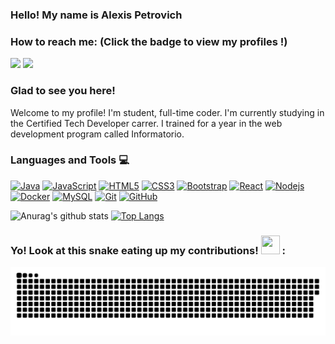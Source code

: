 ### Hello! My name is Alexis Petrovich<br>

### How to reach me: <strong>(Click the badge to view my profiles !)</strong>

<img src="https://img.shields.io/badge/alexispetrovich11@gmail.com-%23D14836.svg?&style=for-the-badge&logo=gmail&logoColor=white" href="alexispetrovich11@gmail.com">     <a href="https://www.linkedin.com/in/alexis-petrovich-a0977620a/"><img src="https://img.shields.io/badge/Alexis Petrovich-%230077B5.svg?&style=for-the-badge&logo=linkedin&logoColor=white" ></a> 

### Glad to see you here! 

Welcome to my profile! I'm student, full-time coder. I'm currently studying in the Certified Tech Developer carrer.
I trained for a year in the web development program called Informatorio.

### Languages and Tools :computer:

[![Java](https://img.shields.io/badge/Java-orange?style=flat&logo=java&logoColor=white&link)]() [![JavaScript](https://img.shields.io/badge/-JavaScript-black?style=flat&logo=javascript&link)]() [![HTML5](https://img.shields.io/badge/-HTML5-E34F26?style=flat&logo=html5&logoColor=white&link)]() [![CSS3](https://img.shields.io/badge/-CSS3-1572B6?style=flat&logo=css3&link)]() [![Bootstrap](https://img.shields.io/badge/-Bootstrap-563D7C?style=flat&logo=bootstrap&link)]() [![React](https://img.shields.io/badge/-React-black?style=flat&logo=react&link)]() [![Nodejs](https://img.shields.io/badge/-Nodejs-black?style=flat&logo=Node.js&link)]() [![Docker](https://img.shields.io/badge/-Docker-black?style=flat&logo=docker&link)]() [![MySQL](https://img.shields.io/badge/-MySQL-black?style=flat&logo=mysql&link)]() [![Git](https://img.shields.io/badge/-Git-black?style=flat&logo=git&link)]() [![GitHub](https://img.shields.io/badge/-GitHub-181717?style=flat&logo=github&link)]()

![Anurag's github stats](https://github-readme-stats.vercel.app/api?username=alpetrovich&show_icons=true&count_private=true&hide=stars&include_all_commits=true&theme=buefy)
[![Top Langs](https://github-readme-stats.vercel.app/api/top-langs/?username=alpetrovich&layout=compact)](https://github.com/alpetrovich/github-readme-stats)

### Yo! Look at this snake eating up my contributions! <img src= "https://c.tenor.com/BczFoyx41WoAAAAj/swallowed-the-mighty-ones.gif" width= "30" height= "30">  :
![github contribution grid snake animation](https://raw.githubusercontent.com/hritik5102/hritik5102/output/github-contribution-grid-snake.svg)

